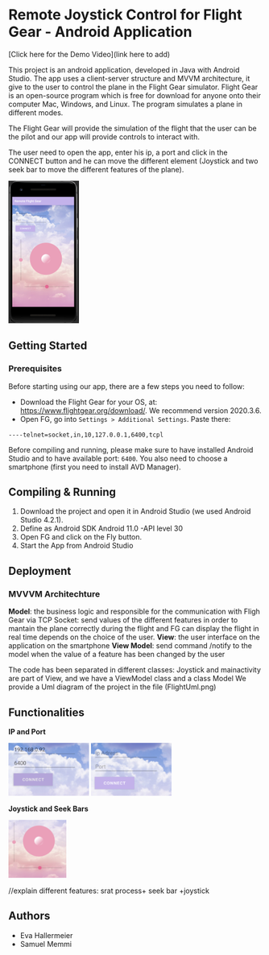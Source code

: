 # Remote Joystick Control for Flight Gear - Android Application
[Click here for the Demo Video](link here to add)

This project is an android application, developed in Java with Android Studio. The app uses a client-server structure and MVVM architecture, it give to the user to control the plane in the Flight Gear simulator.
Flight Gear is an open-source program which is free for download for anyone onto their computer Mac, Windows, and Linux. The program simulates a plane in different modes.

The Flight Gear will provide the simulation of the flight that the user can be the pilot and our app will provide controls to interact with.

The user need to open the app, enter his ip, a port and click in the CONNECT button and he can move the different element (Joystick and two seek bar to move the different features of the plane).


<img src="https://github.com/evaHallermeier/androidApp-remote-Joystick/blob/master/image/screen.PNG" width="140" height="283"/>

## Getting Started

### Prerequisites

Before starting using our app, there are a few steps you need to follow:
- Download the Flight Gear for your OS, at: https://www.flightgear.org/download/.
    We recommend version 2020.3.6.
- Open FG, go into `Settings > Additional Settings`. Paste there:
```
----telnet=socket,in,10,127.0.0.1,6400,tcpl
```
Before compiling and running, please make sure to have installed Android Studio and to have available port: `6400`.
You also need to choose a smartphone (first you need to install AVD Manager).

## Compiling & Running

1. Download the project and open it in Android Studio (we used Android Studio 4.2.1).
2. Define as Android SDK Android 11.0 -API level 30
3. Open FG and click on the Fly button.
3. Start the App from Android Studio

## Deployment

### MVVVM Architechture

**Model**: the business logic and responsible for the communication with Fligh Gear via TCP Socket: send values of the different features in order to mantain the plane correctly during the flight and FG can display the flight in real time depends on the choice of the user. 
**View**: the user interface on the application on the smartphone
**View Model**: send command /notify  to the model when the value of a feature has been changed by the user

The code has been separated in different classes: Joystick and mainactivity are part of View, and we have a ViewModel class and a class Model
We provide a Uml diagram of the project in the file (FlightUml.png)

## Functionalities
**IP and Port**


<img src="https://github.com/evaHallermeier/androidApp-remote-Joystick/blob/master/image/ip-port.PNG" width="160" height="105"/>
<img src="https://github.com/evaHallermeier/androidApp-remote-Joystick/blob/master/image/ipPort.PNG" width="160" height="105"/>

**Joystick and Seek Bars**


<img src="https://github.com/evaHallermeier/androidApp-remote-Joystick/blob/master/image/joystickSeekBar.PNG" width="115" height="115"/>


//explain different features: srat process+ seek bar +joystick

## Authors
- Eva Hallermeier
- Samuel Memmi


